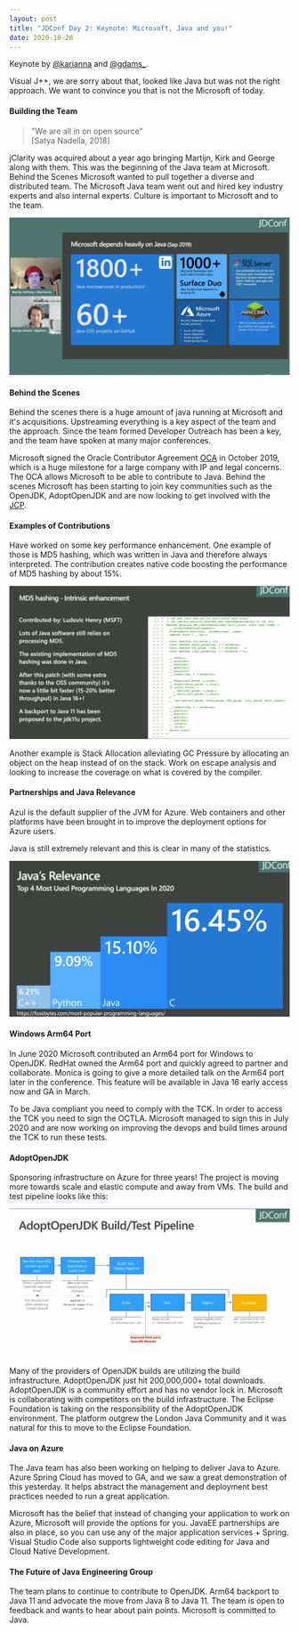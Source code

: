 ```yaml
---
layout: post
title: "JDConf Day 2: Keynote: Microsoft, Java and you!"
date: 2020-10-28
---
```


Keynote by [@karianna](https://twitter.com/karianna) and [@gdams_](https://twitter.com/gdams_).

Visual J++, we are sorry about that, looked like Java but was not the right approach. 
We want to convince you that is not the Microsoft of today.


#### Building the Team

> "We are all in on open source"   
> [Satya Nadella, 2018]

jClarity was acquired about a year ago bringing Martijn, Kirk and George along with them.
This was the beginning of the Java team at Microsoft.
Behind the Scenes Microsoft wanted to pull together a diverse and distributed team. 
The Microsoft Java team went out and hired key industry experts and also internal experts. 
Culture is important to Microsoft and to the team.

![Usage of Java at Microsoft](/assets/images/blog/jdconf/java-dependencies.png)

#### Behind the Scenes

Behind the scenes there is a huge amount of java running at Microsoft and it's acquisitions. 
Upstreaming everything is a key aspect of the team and the approach. 
Since the team formed Developer Outreach has been a key, and the team have spoken at many major conferences.

Microsoft signed the Oracle Contributor Agreement [OCA](https://jcp.org/en/home/index) in October 2019, which is a huge milestone for a large company with IP and legal concerns.
The OCA allows Microsoft to be able to contribute to Java.
Behind the scenes Microsoft has been starting to join key communities such as the OpenJDK, AdoptOpenJDK and are now looking to get involved with the [JCP](https://jcp.org/en/home/index). 

#### Examples of Contributions

Have worked on some key performance enhancement. 
One example of those is MD5 hashing, which was written in Java and therefore always interpreted.
The contribution creates native code boosting the performance of MD5 hashing by about 15%.

![MD5 Hash Patch](/assets/images/blog/jdconf/md5.png)

Another example is Stack Allocation alleviating GC Pressure by allocating an object on the heap instead of on the stack. 
Work on escape analysis and looking to increase the coverage on what is covered by the compiler. 

#### Partnerships and Java Relevance

Azul is the default supplier of the JVM for Azure. 
Web containers and other platforms have been brought in to improve the deployment options for Azure users.

Java is still extremely relevant and this is clear in many of the statistics. 

![Java Relevance](/assets/images/blog/jdconf/java-relevance.png)

#### Windows Arm64 Port

In June 2020 Microsoft contributed an Arm64 port for Windows to OpenJDK. 
RedHat owned the Arm64 port and quickly agreed to partner and collaborate.
Monica is going to give a more detailed talk on the Arm64 port later in the conference. 
This feature will be available in Java 16 early access now and GA in March. 

To be Java compliant you need to comply with the TCK. 
In order to access the TCK you need to sign the OCTLA. 
Microsoft managed to sign this in July 2020 and are now working on improving the devops and build times around the TCK to run these tests. 

#### AdoptOpenJDK

Sponsoring infrastructure on Azure for three years!
The project is moving more towards scale and elastic compute and away from VMs.
The build and test pipeline looks like this:

![Build Pipeline](/assets/images/blog/jdconf/build-pipeline.png)

Many of the providers of OpenJDK builds are utilizing the build infrastructure.
AdoptOpenJDK just hit 200,000,000+ total downloads.
AdoptOpenJDK is a community effort and has no vendor lock in.
Microsoft is collaborating with competitors on the build infrastructure. 
The Eclipse Foundation is taking on the responsibility of the AdoptOpenJDK environment. 
The platform outgrew the London Java Community and it was natural for this to move to the Eclipse Foundation. 

#### Java on Azure

The Java team has also been working on helping to deliver Java to Azure. 
Azure Spring Cloud has moved to GA, and we saw a great demonstration of this yesterday. 
It helps abstract the management and deployment best practices needed to run a great application.

Microsoft has the belief that instead of changing your application to work on Azure, Microsoft will provide the options for you. 
JavaEE partnerships are also in place, so you can use any of the major application services + Spring. 
Visual Studio Code also supports lightweight code editing for Java and Cloud Native Development. 

#### The Future of Java Engineering Group

The team plans to continue to contribute to OpenJDK. 
Arm64 backport to Java 11 and advocate the move from Java 8 to Java 11. 
The team is open to feedback and wants to hear about pain points. 
Microsoft is committed to Java. 
